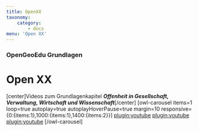 ```yaml
---
title: OpenXX
taxonomy:
    category:
        - docs
menu: 'Open XX'
---
```

### OpenGeoEdu Grundlagen

# Open&nbsp;XX


[center]Videos zum Grundlagenkapitel ***Offenheit in Gesellschaft, Verwaltung, Wirtschaft und Wissenschaft***[/center]
[owl-carousel items=1 loop=true autoplay=true autoplayHoverPause=true margin=10 responsive={0:{items:1},1000:{items:1},1400:{items:2}}]
[plugin:youtube](https://youtu.be/ptBpbXDczRU)
[plugin:youtube](https://youtu.be/UJbe0dw2gsA)
[plugin:youtube](https://youtu.be/5zNjgi6Jkdw)
[/owl-carousel]
